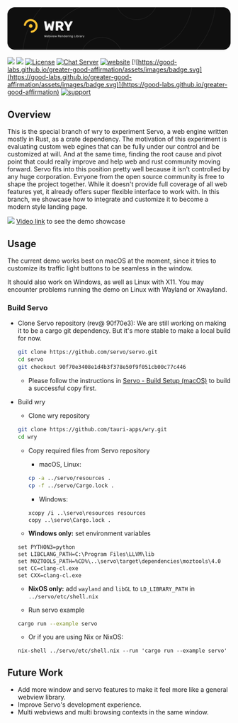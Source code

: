 <img src=".github/splash.png" alt="WRY Webview Rendering library" />

[![](https://img.shields.io/crates/v/wry?style=flat-square)](https://crates.io/crates/wry) [![](https://img.shields.io/docsrs/wry?style=flat-square)](https://docs.rs/wry/)
[![License](https://img.shields.io/badge/License-MIT%20or%20Apache%202-green.svg)](https://opencollective.com/tauri)
[![Chat Server](https://img.shields.io/badge/chat-discord-7289da.svg)](https://discord.gg/SpmNs4S)
[![website](https://img.shields.io/badge/website-tauri.app-purple.svg)](https://tauri.app)
[![https://good-labs.github.io/greater-good-affirmation/assets/images/badge.svg](https://good-labs.github.io/greater-good-affirmation/assets/images/badge.svg)](https://good-labs.github.io/greater-good-affirmation)
[![support](https://img.shields.io/badge/sponsor-Open%20Collective-blue.svg)](https://opencollective.com/tauri)

## Overview

This is the special branch of wry to experiment Servo, a web engine written mostly in Rust, as a crate dependency.
The motivation of this experiment is evaluating custom web egines that can be fully under our control and be customized at will.
And at the same time, finding the root cause and pivot point that could really improve and help web and rust community moving forward.
Servo fits into this position pretty well because it isn't controlled by any huge corporation. Evryone from the open source community is free to shape the project together.
While it doesn't provide full coverage of all web features yet, it already offers super flexible interface to work with.
In this branch, we showcase how to integrate and customize it to become a modern style landing page.

![](demo.png)
[Video link](https://twitter.com/Yu_Wei_Wu/status/1740251457285431487) to see the demo showcase

## Usage

The current demo works best on macOS at the moment, since it tries to customize its traffic light buttons to be seamless in the window.

It should also work on Windows, as well as Linux with X11. You may encounter problems running the demo on Linux with Wayland or Xwayland.

### Build Servo

- Clone Servo repository (rev@ 90f70e3): We are still working on making it to be a cargo git dependency. But it's more stable to make a local build for now.

  ```sh
  git clone https://github.com/servo/servo.git
  cd servo
  git checkout 90f70e3408e1d4b3f378e50f9f051cb00c77c446
  ```

  - Please follow the instructions in [Servo - Build Setup (macOS)](https://github.com/servo/servo#macos) to build a successful copy first.

- Build wry

  - Clone wry repository

  ```sh
  git clone https://github.com/tauri-apps/wry.git
  cd wry
  ```

  - Copy required files from Servo repository

    - macOS, Linux:

    ```sh
    cp -a ../servo/resources .
    cp -f ../servo/Cargo.lock .
    ```

    - Windows:

    ```
    xcopy /i ..\servo\resources resources
    copy ..\servo\Cargo.lock .
    ```

  - **Windows only:** set environment variables

  ```
  set PYTHON3=python
  set LIBCLANG_PATH=C:\Program Files\LLVM\lib
  set MOZTOOLS_PATH=%CD%\..\servo\target\dependencies\moztools\4.0
  set CC=clang-cl.exe
  set CXX=clang-cl.exe
  ```

  - **NixOS only:** add `wayland` and `libGL` to `LD_LIBRARY_PATH` in `../servo/etc/shell.nix`

  - Run servo example

  ```sh
  cargo run --example servo
  ```

    - Or if you are using Nix or NixOS:

    ```
    nix-shell ../servo/etc/shell.nix --run 'cargo run --example servo'
    ```

## Future Work

- Add more window and servo features to make it feel more like a general webview library.
- Improve Servo's development experience.
- Multi webviews and multi browsing contexts in the same window.